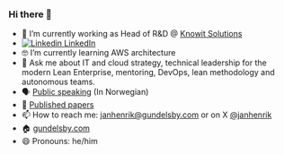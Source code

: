 ### Hi there 👋

- 🔭  I’m currently working as Head of R&D @ [Knowit Solutions](https://github.com/knowit) 
- [![Linkedin](https://i.stack.imgur.com/gVE0j.png) LinkedIn](https://www.linkedin.com/in/janhenrikgundelsby/)
- 🤓 I’m currently learning AWS architecture
- 💬 Ask me about IT and cloud strategy, technical leadership for the modern Lean Enterprise, mentoring, DevOps, lean methodology and autonomous teams. 
- 🗣 [Public speaking](https://gundelsby.com/foredrag/) (In Norwegian)
- 🔬 [Published papers](https://gundelsby.com/papers/)
- 📫 How to reach me: janhenrik@gundelsby.com or on X [@janhenrik](twitter.com/janhenrik)
- 🏠 [gundelsby.com](https://gundelsby.com)
- 😄 Pronouns: he/him
